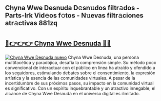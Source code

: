 ## Chyna Wwe Desnuda D𝚎sn𝚞dos filtr𝚊dos - Parts-lrk Vid𝚎os f𝚘tos - N𝚞evas filtr𝚊ciones atr𝚊ctivas 881zq

# <h2><a href="http://mb5jaq.tromn.icu/?c=Chyna+Wwe+Desnuda">🔗👉👉👉 Chyna Wwe Desnuda 🔗🔗</a></h2>

[![Chyna Wwe Desnuda nuevo](https://i.imgur.com/pEAQMta.gif)](http://mb5jaq.tromn.icu/?c=Chyna+Wwe+Desnuda)
Chyna Wwe Desnuda, una persona multifacética y paradójica, desafía la comprensión simple. Su método poco convencional de interactuar con el público en línea ha atraído y ofendido a los seguidores, estimulando debates sobre el consentimiento, la expresión artística y la esencia de las comunidades virtuales. A pesar de la incertidumbre de sus próximos pasos, su impacto en la comunidad virtual es significativo. Con un espíritu inquebrantable y un atractivo innegable, el alcance de Chyna Wwe Desnuda en el universo digital es ilimitado.
